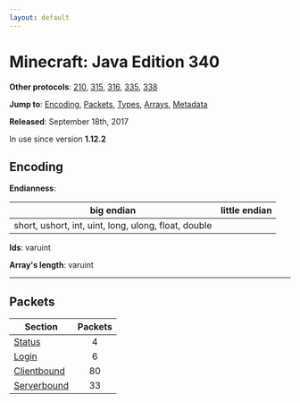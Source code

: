 ```yaml
---
layout: default
---
```


# Minecraft: Java Edition 340

**Other protocols**: [210](./java340), [315](./java340), [316](./java340), [335](./java340), [338](./java340)

**Jump to**: [Encoding](#encoding), [Packets](#packets), [Types](java340/types), [Arrays](java340/arrays), [Metadata](java340/metadata)

**Released**: September 18th, 2017

In use since version **1.12.2**

## Encoding

**Endianness**:

big endian | little endian
---|---
short, ushort, int, uint, long, ulong, float, double | 

**Ids**: varuint

**Array's length**: varuint

-----
## Packets

Section | Packets
---|:---:
[Status](java340/status) | 4
[Login](java340/login) | 6
[Clientbound](java340/clientbound) | 80
[Serverbound](java340/serverbound) | 33
